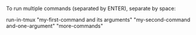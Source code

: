 To run multiple commands (separated by ENTER), separate by space: 

run-in-tmux "my-first-command and its arguments" "my-second-command and-one-argument" "more-commands"

